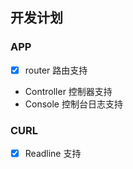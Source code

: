 ## 开发计划

### APP

- [x] router 路由支持
- Controller 控制器支持
- Console 控制台日志支持

### CURL

- [x] Readline 支持
